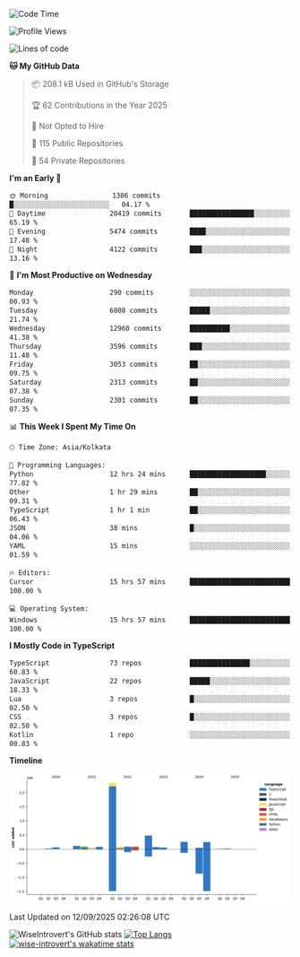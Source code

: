 <!--START_SECTION:waka-->
![Code Time](http://img.shields.io/badge/Code%20Time-2%2C502%20hrs%2041%20mins-blue)

![Profile Views](http://img.shields.io/badge/Profile%20Views-7-blue)

![Lines of code](https://img.shields.io/badge/From%20Hello%20World%20I%27ve%20Written-4.1%20million%20lines%20of%20code-blue)

**🐱 My GitHub Data** 

> 📦 208.1 kB Used in GitHub's Storage 
 > 
> 🏆 62 Contributions in the Year 2025
 > 
> 🚫 Not Opted to Hire
 > 
> 📜 115 Public Repositories 
 > 
> 🔑 54 Private Repositories 
 > 
**I'm an Early 🐤** 

```text
🌞 Morning                1306 commits        █░░░░░░░░░░░░░░░░░░░░░░░░   04.17 % 
🌆 Daytime                20419 commits       ████████████████░░░░░░░░░   65.19 % 
🌃 Evening                5474 commits        ████░░░░░░░░░░░░░░░░░░░░░   17.48 % 
🌙 Night                  4122 commits        ███░░░░░░░░░░░░░░░░░░░░░░   13.16 % 
```
📅 **I'm Most Productive on Wednesday** 

```text
Monday                   290 commits         ░░░░░░░░░░░░░░░░░░░░░░░░░   00.93 % 
Tuesday                  6808 commits        █████░░░░░░░░░░░░░░░░░░░░   21.74 % 
Wednesday                12960 commits       ██████████░░░░░░░░░░░░░░░   41.38 % 
Thursday                 3596 commits        ███░░░░░░░░░░░░░░░░░░░░░░   11.48 % 
Friday                   3053 commits        ██░░░░░░░░░░░░░░░░░░░░░░░   09.75 % 
Saturday                 2313 commits        ██░░░░░░░░░░░░░░░░░░░░░░░   07.38 % 
Sunday                   2301 commits        ██░░░░░░░░░░░░░░░░░░░░░░░   07.35 % 
```


📊 **This Week I Spent My Time On** 

```text
🕑︎ Time Zone: Asia/Kolkata

💬 Programming Languages: 
Python                   12 hrs 24 mins      ███████████████████░░░░░░   77.82 % 
Other                    1 hr 29 mins        ██░░░░░░░░░░░░░░░░░░░░░░░   09.31 % 
TypeScript               1 hr 1 min          ██░░░░░░░░░░░░░░░░░░░░░░░   06.43 % 
JSON                     38 mins             █░░░░░░░░░░░░░░░░░░░░░░░░   04.06 % 
YAML                     15 mins             ░░░░░░░░░░░░░░░░░░░░░░░░░   01.59 % 

🔥 Editors: 
Cursor                   15 hrs 57 mins      █████████████████████████   100.00 % 

💻 Operating System: 
Windows                  15 hrs 57 mins      █████████████████████████   100.00 % 
```

**I Mostly Code in TypeScript** 

```text
TypeScript               73 repos            ███████████████░░░░░░░░░░   60.83 % 
JavaScript               22 repos            █████░░░░░░░░░░░░░░░░░░░░   18.33 % 
Lua                      3 repos             █░░░░░░░░░░░░░░░░░░░░░░░░   02.50 % 
CSS                      3 repos             █░░░░░░░░░░░░░░░░░░░░░░░░   02.50 % 
Kotlin                   1 repo              ░░░░░░░░░░░░░░░░░░░░░░░░░   00.83 % 
```



**Timeline**

![Lines of Code chart](https://raw.githubusercontent.com/wise-introvert/wise-introvert/master/assets/bar_graph.png)


 Last Updated on 12/09/2025 02:26:08 UTC
<!--END_SECTION:waka-->

![WiseIntrovert's GitHub stats](https://github-readme-stats.vercel.app/api?username=wise-introvert&count_private=true&show_icons=true)
[![Top Langs](https://github-readme-stats.vercel.app/api/top-langs/?username=wise-introvert&langs_count=10)](https://github.com/anuraghazra/github-readme-stats)
[![wise-introvert's wakatime stats](https://github-readme-stats.vercel.app/api/wakatime?username=wiseintrovert)](https://github.com/anuraghazra/github-readme-stats)
